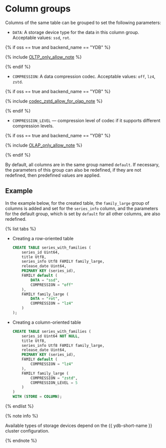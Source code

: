 # Column groups

Columns of the same table can be grouped to set the following parameters:

* `DATA`: A storage device type for the data in this column group. Acceptable values: `ssd`, `rot`.

{% if oss == true and backend_name == "YDB" %}

{% include [OLTP_only_allow_note](../../../../_includes/only_allow_for_oltp_note.md) %}

{% endif %}

* `COMPRESSION`: A data compression codec. Acceptable values: `off`, `lz4`, `zstd`.

{% if oss == true and backend_name == "YDB" %}

{% include [codec_zstd_allow_for_olap_note](../../../../_includes/codec_zstd_allow_for_olap_note.md) %}

{% endif %}

* `COMPRESSION_LEVEL` — compression level of codec if it supports different compression levels.

{% if oss == true and backend_name == "YDB" %}

{% include [OLAP_only_allow_note](../../../../_includes/only_allow_for_olap_note.md) %}

{% endif %}

By default, all columns are in the same group named `default`.  If necessary, the parameters of this group can also be redefined, if they are not redefined, then predefined values are applied.

## Example

In the example below, for the created table, the `family_large` group of columns is added and set for the `series_info` column, and the parameters for the default group, which is set by `default` for all other columns, are also redefined.

{% list tabs %}

- Creating a row-oriented table

    ```sql
    CREATE TABLE series_with_families (
        series_id Uint64,
        title Utf8,
        series_info Utf8 FAMILY family_large,
        release_date Uint64,
        PRIMARY KEY (series_id),
        FAMILY default (
            DATA = "ssd",
            COMPRESSION = "off"
        ),
        FAMILY family_large (
            DATA = "rot",
            COMPRESSION = "lz4"
        )
    );
    ```

- Creating a column-oriented table

    ```sql
    CREATE TABLE series_with_families (
        series_id Uint64 NOT NULL,
        title Utf8,
        series_info Utf8 FAMILY family_large,
        release_date Uint64,
        PRIMARY KEY (series_id),
        FAMILY default (
            COMPRESSION = "lz4"
        ),
        FAMILY family_large (
            COMPRESSION = "zstd",
            COMPRESSION_LEVEL = 5
        )
    ) 
    WITH (STORE = COLUMN);
    ```

{% endlist %}

{% note info %}

Available types of storage devices depend on the {{ ydb-short-name }} cluster configuration.

{% endnote %}
